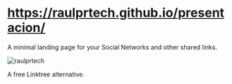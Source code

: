 # https://raulprtech.github.io/presentacion/

A minimal landing page for your Social Networks and other shared links.

![raulprtech](https://res.cloudinary.com/raulprtech/image/upload/v1668898447/Profile/Presentation-card_xlrspz.png)

A free Linktree alternative.

